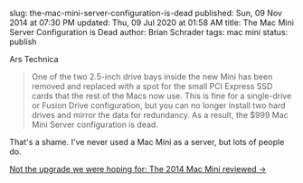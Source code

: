 slug: the-mac-mini-server-configuration-is-dead
published: Sun, 09 Nov 2014 at 07:30 PM
updated: Thu, 09 Jul 2020 at 01:58 AM
title: The Mac Mini Server Configuration is Dead
author: Brian Schrader
tags: mac mini
status: publish

Ars Technica
> One of the two 2.5-inch drive bays inside the new Mini has been removed and replaced with a spot for the small PCI Express SSD cards that the rest of the Macs now use. This is fine for a single-drive or Fusion Drive configuration, but you can no longer install two hard drives and mirror the data for redundancy. As a result, the $999 Mac Mini Server configuration is dead.

That's a shame. I've never used a Mac Mini as a server, but lots of people do.

[Not the upgrade we were hoping for: The 2014 Mac Mini reviewed &#8594;](http://arstechnica.com/apple/2014/11/not-the-upgrade-we-were-hoping-for-the-2014-mac-mini-reviewed/)